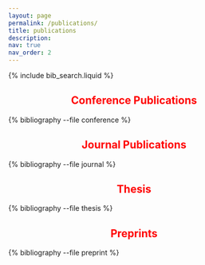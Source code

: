 ```yaml
---
layout: page
permalink: /publications/
title: publications
description:
nav: true
nav_order: 2
---
```


<!-- _pages/publications.md -->

<!-- Bibsearch Feature -->

{% include bib_search.liquid %}

## <span style="color:red; text-align:center; display:block;">Conference Publications</span>

<div class="publications">
  {% bibliography --file conference %}
</div>

## <span style="color:red; text-align:center; display:block;">Journal Publications</span>

<div class="publications">
  {% bibliography --file journal %}
</div>

## <span style="color:red; text-align:center; display:block;">Thesis</span>

<div class="publications">
  {% bibliography --file thesis %}
</div>

## <span style="color:red; text-align:center; display:block;">Preprints</span>

<div class="publications">
  {% bibliography --file preprint %}
</div>
